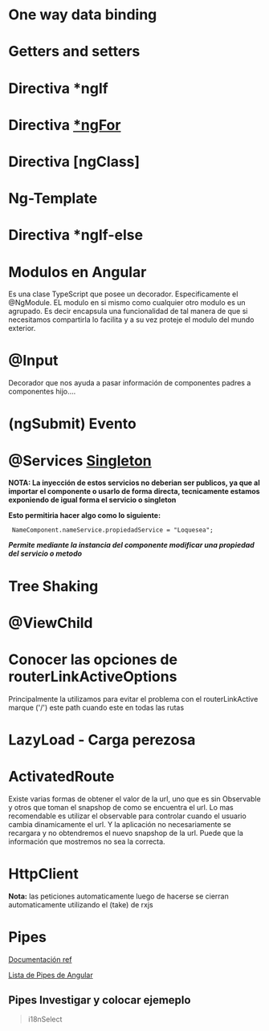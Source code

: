 # One way data binding

# Getters and setters

# Directiva *ngIf

# Directiva [*ngFor](https://angular.io/api/common/NgFor#description) 

# Directiva [ngClass]

# Ng-Template

# Directiva *ngIf-else

# Modulos en Angular

Es una clase TypeScript que posee un decorador. Especificamente el @NgModule. EL modulo en si mismo como cualquier otro modulo es un agrupado. Es decir encapsula una funcionalidad de tal manera de que si necesitamos compartirla lo facilita y a su vez proteje el modulo del mundo exterior.

# @Input

Decorador que nos ayuda a pasar información de componentes padres a componentes hijo....

# (ngSubmit) Evento

# @Services [Singleton](https://angular.io/guide/singleton-services) 

**NOTA: La inyección de estos servicios no deberian ser publicos, ya que al importar el componente o usarlo de forma directa, tecnicamente estamos exponiendo de igual forma el servicio o singleton**

**Esto permitiria hacer algo como lo siguiente:**

```
 NameComponent.nameService.propiedadService = "Loquesea";
```

___Permite mediante la instancia del componente modificar una propiedad del servicio o metodo___


# Tree Shaking

# @ViewChild

# Conocer las opciones de routerLinkActiveOptions

Principalmente la utilizamos para evitar el problema con el routerLinkActive marque ('/') este path cuando este en todas las rutas

# LazyLoad - Carga perezosa

# ActivatedRoute 

Existe varias formas de obtener el valor de la url, uno que es sin Observable y otros que toman el snapshop de como se encuentra el url.
Lo mas recomendable es utilizar el observable para controlar cuando el usuario cambia dinamicamente el url. Y la aplicación no necesariamente se recargara y no obtendremos el nuevo snapshop de la url. Puede que la información que mostremos no sea la correcta.

# HttpClient

__Nota:__ las peticiones automaticamente luego de hacerse se cierran automaticamente utilizando el (take) de rxjs

# Pipes 

[Documentación ref]()

[Lista de Pipes de Angular](https://angular.io/api?query=pipe)

## Pipes Investigar y colocar ejemeplo

> i18nSelect 
